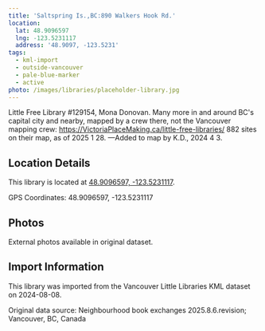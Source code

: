 ```yaml
---
title: 'Saltspring Is.,BC:890 Walkers Hook Rd.'
location:
  lat: 48.9096597
  lng: -123.5231117
  address: '48.9097, -123.5231'
tags:
  - kml-import
  - outside-vancouver
  - pale-blue-marker
  - active
photo: /images/libraries/placeholder-library.jpg
---
```

Little Free Library #129154, Mona Donovan.
Many more in and around BC's capital city and nearby, mapped by a crew there, not the Vancouver mapping crew: 
https://VictoriaPlaceMaking.ca/little-free-libraries/
882 sites on their map, as of 2025 1 28.
—Added to map by K.D., 2024 4 3.  

## Location Details

This library is located at [48.9096597, -123.5231117](https://www.google.com/maps?q=48.9096597,-123.5231117).

GPS Coordinates: 48.9096597, -123.5231117

## Photos

External photos available in original dataset.

## Import Information

This library was imported from the Vancouver Little Libraries KML dataset on 2024-08-08.

Original data source: Neighbourhood book exchanges 2025.8.6.revision; Vancouver, BC, Canada

